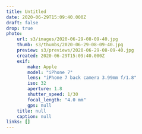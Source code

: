 ```yaml
---
title: Untitled
date: 2020-06-29T15:09:40.000Z
draft: false
drop: true
photo:
    url: s3/images/2020-06-29-08-09-40.jpg
    thumb: s3/thumbs/2020-06-29-08-09-40.jpg
    preview: s3/previews/2020-06-29-08-09-40.jpg
    created: 2020-06-29T15:09:40.000Z
    exif:
        make: Apple
        model: "iPhone 7"
        lens: "iPhone 7 back camera 3.99mm f/1.8"
        iso: 32
        aperture: 1.8
        shutter_speed: 1/30
        focal_length: "4.0 mm"
        gps: null
    title: null
    caption: null
links: []
---
```


